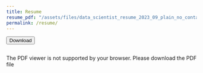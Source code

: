 ```yaml
---
title: Resume
resume_pdf: "/assets/files/data_scientist_resume_2023_09_plain_no_contacts.pdf"
permalink: /resume/
---
```


<a href="{{ page.resume_pdf }}" download><button>Download</button></a>
<div style="display: flex; justify-content: center; align-items: center; height: 100vh;">
    <object style="height: 100vh;width: 100vw;" type="application/pdf" data="{{ page.resume_pdf }}?#zoom=100&scrollbar=0&toolbar=0&navpanes=0">
        <p>The PDF viewer is not supported by your browser. Please download the PDF file</p>
    </object>
</div>
